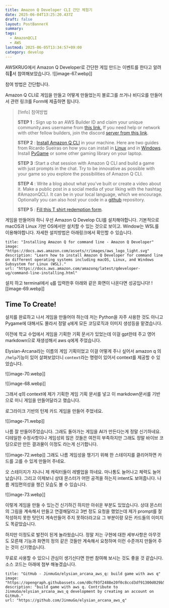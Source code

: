 ```yaml
---
title: Amazon Q Developer CLI 간단 체험기
date: 2025-06-04T13:25:20.437Z
draft: false
layout: PostBannerX
summary: 
tags:
  - AmazonQCLI
  - AWS
lastmod: 2025-06-05T13:34:57+09:00
category: develop
---
```



AWSKRUG에서  Amazon Q Developer로 간단한 게임 만드는 이벤트를 한다고 알려줘서 참여해보았습니다.
![[image-67.webp]]

참여 방법은 간단합니다.

Amazon Q CLI로 게임을 만들고 어떻게 만들었는지 블로그를 쓰거나 비디오를 만들어서 관련 링크를 Form에 제출하면 됩니다.
> [!info] 참여방법
> 
> **STEP 1** : Sign up to an AWS Builder ID and claim your unique community.aws username from [this link.](https://community.aws/builderid?trk=b085178b-f0cb-447b-b32d-bd0641720467&sc_channel=el) If you need help or network with other fellow builders, join the discord [server from this link](https://discord.gg/KNC9JQAfKT).
> 
> **STEP 2** : [Install Amazon Q CLI](https://docs.aws.amazon.com/amazonq/latest/qdeveloper-ug/command-line-installing.html) in your machine. Here are two guides from Ricardo Sueiras on how you can install in [Linux](https://community.aws/content/2ulGwNwLFj5grS8hXJBMCN78Qwl/the-essential-guide-to-installing-amazon-q-developer-cli-on-linux?trk=6f6cb092-f1ba-456b-8644-73ed7ccbd567&sc_channel=el_) and in [Windows](https://community.aws/content/2v5PptEEYT2y0lRmZbFQtECA66M/the-essential-guide-to-installing-amazon-q-developer-cli-on-windows?trk=e07eca93-fa2f-4351-b567-f293b83eb635&sc_channel=el_). Install [PyGame](https://www.pygame.org/wiki/GettingStarted) or some other gaming library on your laptop.
> 
> **STEP 3** :Start a chat session with Amazon Q CLI and build a game with just prompts in the chat. Try to be innovative as possible with your game so you explore the possibilities of Amazon Q CLI.
> 
> **STEP 4** : Write a blog about what you’ve built or create a video about it. Make a public post in a social media of your liking with the hashtag #AmazonQCLI. It can be in your local language, which we encourage. Optionally you can also host your code in a [github](https://github.com/) repository.
> 
> **STEP 5** : [Fill this T shirt redemption form](https://pulse.aws/survey/ZO9G4AEL).

게임을 만들어야 하니 우선 Amazon Q Develop CLI를 설치해야합니다.
기본적으로 macOS과 Linux 기반 OS에서만 설치할 수 있는 것으로 보이고. Window는 WSL를 이용해야합니다. 자세한 설치방법은 아래링크에서 확인할 수 있습니다.

```embed
title: "Installing Amazon Q for command line - Amazon Q Developer"
image: "https://docs.aws.amazon.com/assets/r/images/aws_logo_light.svg"
description: "Learn how to install Amazon Q Developer for command line on different operating systems including macOS, Linux, and Windows Subsystem for Linux (WSL)."
url: "https://docs.aws.amazon.com/amazonq/latest/qdeveloper-ug/command-line-installing.html"
```

설치 하고 terminal에서  `q`를 입력한후 아래와 같은 화면이 나온다면 성공입니다!
![[image-69.webp]]

## Time To Create!

설치를 완료하고 나서 게임을 만들어야 하는데 저는 Python을 자주 사용한 것도 아니고 Pygame에 대해서도 몰라서 정말 `q`에게 모든 코딩로직과 이미지 생성등을 맡겼습니다.

이전에 학교 수업에서 게임을 기획한 기획 문서가 있었는데 이걸 gpt한테 주고 영어 markdown으로 재생성해서 aws q에게 주었습니다.

Elysian-Arcana라는 이름의 게임 기획이었고 이걸 어떻게 주나 싶어서 amazon q 의 `/help`기능이 있어 살펴보았더니 `context`라는 명령이 있어서 context를 제공할 수 있었습니다. 

![[image-70.webp]]

![[image-68.webp]]

그래서 q의 context에 제가 기획한 게임 기획 문서를 넣고 이 markdown문서를 기반으로 미니 게임을 만들어달라고 했습니다. 

로그라이크 기반의 턴제 카드 게임을 만들어 주었네요. 

![[image-71.webp]]

나름 잘 만들어주었습니다. 그래도 돌아가는 게임을 AI가 만든다는게 정말 신기하네요. 디테일한 수정사항이나 게임성외 많은 것들은 여전히 부족하지만 그래도 정말 바이브 코딩으로만 만든 결과물이 이정도 라는게 신기합니다. 

![[image-72.webp]]
그래도 나름 게임성을 챙기기 위해 한 스테이지를 클리어하면 카드를 고를 수 있게 만들어 주네요. 

오 스테이지가 지나니 제 캐릭터들이 레벨업을 하네요. 마나통도 늘어나고 체력도 늘어났습니다. 그리고 이제보니 상대 몬스터가 어떤 공격을 하는지 intent도 보여줍니다. 나름 게임편의성을 챙긴 모습도 볼 수 있습니다. 

![[image-73.webp]]

이렇게 게임을 만들 수 있는건 신기하긴 하지만 아쉬운 부분도 있었습니다. 
상대 몬스터의 그림을 계속해서 만들고 연결해달라고 3번 정도 요청을 했었는데 제가 prompt를 잘 작성하지 못한 탓인지 계속만들어 주지 못하더라고요 그 부분이랑 모든 카드들의 이미지도 똑같았습니다. 

하지만 이정도로 발전이 된게 놀라웠습니다. 정말 저는 구현에 대한 세부사항은 아무것도 모른채 기능과 화면의 정의 같은 것들만 계속해서 요청하며 이런 수준까지 만들어 주는 것이 신기했습니다. 

무료로 사용할 수 있으니 관심이 생기신다면 한번 참여해 보시는 것도 좋을 것 같습니다. 소스 코드는 아래에 첨부 해놓겠습니다. 

```embed
title: "GitHub - JinmuGo/elysian_arcana_aws_q: build game with aws q"
image: "https://opengraph.githubassets.com/d0cf93f2488e20f0c8ccd3df91300d029b5f4bfc5f2e02ab63a5acd186bd0c03/JinmuGo/elysian_arcana_aws_q"
description: "build game with aws q. Contribute to JinmuGo/elysian_arcana_aws_q development by creating an account on GitHub."
url: "https://github.com/JinmuGo/elysian_arcana_aws_q"
```

